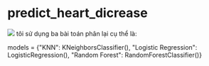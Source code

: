 # predict_heart_dicrease
<img src='https://mendedhearts.org/wp-content/uploads/2018/06/HeartAttackPrevention.png' />
tôi sử dụng ba bài toán phân lại cụ thể là:

models = {"KNN": KNeighborsClassifier(),
          "Logistic Regression": LogisticRegression(), 
          "Random Forest": RandomForestClassifier()}
  
